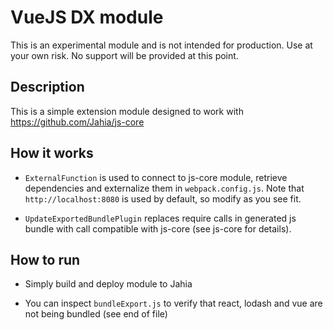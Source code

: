 # VueJS DX module

This is an experimental module and is not intended for production. Use at your own risk. No support will be provided at this point.

## Description

This is a simple extension module designed to work with https://github.com/Jahia/js-core

## How it works

* `ExternalFunction` is used to connect to js-core module, retrieve dependencies and externalize them in `webpack.config.js`. Note that 
`http://localhost:8080` is used by default, so modify as you see fit.

* `UpdateExportedBundlePlugin` replaces require calls in generated js bundle with call compatible with js-core (see js-core for details).

## How to run

* Simply build and deploy module to Jahia 

* You can inspect `bundleExport.js` to verify that react, lodash and vue are not being bundled (see end of file)
